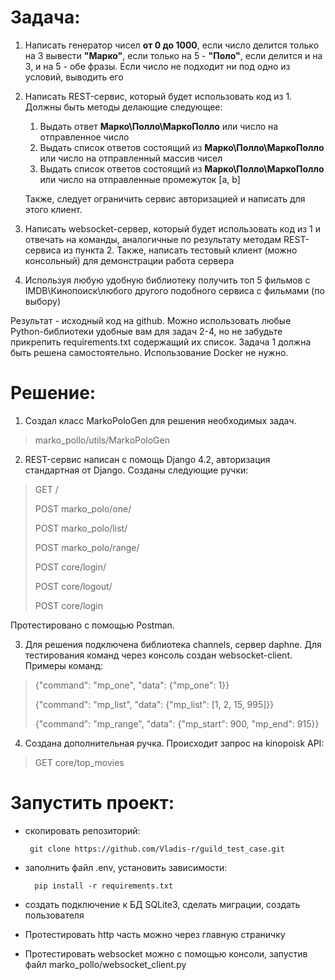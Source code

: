 # Задача:
1. Написать генератор чисел **от 0 до 1000**, если число делится только на 3 вывести **"Марко"**, если только на 5 - **"Поло"**, если делится и на 3, и на 5 - обе фразы. Если число не подходит ни под одно из условий, выводить его

2. Написать REST-сервис, который будет использовать код из 1. Должны быть методы делающие следующее:
    1) Выдать ответ **Марко\Полло\МаркоПолло** или число на отправленное число
    2) Выдать список ответов состоящий из **Марко\Полло\МаркоПолло** или число на отправленный массив чисел
    3) Выдать список ответов  состоящий из **Марко\Полло\МаркоПолло** или число на отправленные промежуток [a, b]

    Также, следует ограничить сервис авторизацией и написать для этого клиент. 

3. Написать websocket-сервер, который будет использовать код из 1 и отвечать на команды, аналогичные по результату методам REST-сервиса из пункта 2. Также, написать тестовый клиент (можно консольный) для демонстрации работа сервера

4. Используя любую удобную библиотеку получить топ 5 фильмов с IMDB\Кинопоиск\любого другого подобного сервиса с фильмами (по выбору)

Результат - исходный код на github. Можно использовать любые Python-библиотеки удобные вам для задач 2-4, но не забудьте прикрепить requirements.txt содержащий их список. Задача 1 должна быть решена самостоятельно. Использование Docker не нужно.

# Решение:
   1. Создал класс MarkoPoloGen для решения необходимых задач.
   > marko_pollo/utils/MarkoPoloGen

   2. REST-сервис написан с помощь Django 4.2, авторизация стандартная от Django. Созданы следующие ручки:

> GET /
> 
> POST marko_polo/one/
> 
> POST marko_polo/list/
> 
> POST marko_polo/range/
> 
> POST core/login/
> 
> POST core/logout/
> 
> POST core/login
   
   Протестировано с помощью Postman.
   
3. Для решения подключена библиотека channels, сервер daphne. Для тестирования команд через консоль создан websocket-client. Примеры команд:
> {"command": "mp_one", "data": {"mp_one": 1}}
> 
> {"command": "mp_list", "data": {"mp_list": [1, 2, 15, 995]}}
> 
> {"command": "mp_range", "data": {"mp_start": 900, "mp_end": 915}}

4. Создана дополнительная ручка. Происходит запрос на kinopoisk API:
> GET core/top_movies

# Запустить проект:
- скопировать репозиторий:

       git clone https://github.com/Vladis-r/guild_test_case.git

- заполнить файл .env, установить зависимости:

        pip install -r requirements.txt

- создать подключение к БД SQLite3, сделать миграции, создать пользователя
- Протестировать http часть можно через главную страничку
- Протестировать websocket можно с помощью консоли, запустив файл marko_pollo/websocket_client.py